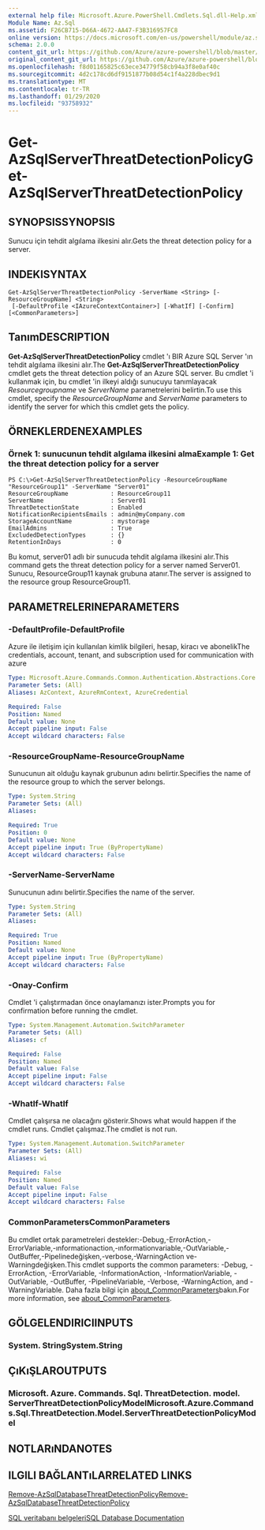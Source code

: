 ```yaml
---
external help file: Microsoft.Azure.PowerShell.Cmdlets.Sql.dll-Help.xml
Module Name: Az.Sql
ms.assetid: F26CB715-D66A-4672-AA47-F3B316957FC8
online version: https://docs.microsoft.com/en-us/powershell/module/az.sql/get-azsqlserverthreatdetectionpolicy
schema: 2.0.0
content_git_url: https://github.com/Azure/azure-powershell/blob/master/src/Sql/Sql/help/Get-AzSqlServerThreatDetectionPolicy.md
original_content_git_url: https://github.com/Azure/azure-powershell/blob/master/src/Sql/Sql/help/Get-AzSqlServerThreatDetectionPolicy.md
ms.openlocfilehash: f8d01165825c63ece34779f58cb94a3f8e0af40c
ms.sourcegitcommit: 4d2c178cd6df9151877b08d54c1f4a228dbec9d1
ms.translationtype: MT
ms.contentlocale: tr-TR
ms.lasthandoff: 01/29/2020
ms.locfileid: "93758932"
---
```

# <span data-ttu-id="72caf-101">Get-AzSqlServerThreatDetectionPolicy</span><span class="sxs-lookup"><span data-stu-id="72caf-101">Get-AzSqlServerThreatDetectionPolicy</span></span>

## <span data-ttu-id="72caf-102">SYNOPSIS</span><span class="sxs-lookup"><span data-stu-id="72caf-102">SYNOPSIS</span></span>
<span data-ttu-id="72caf-103">Sunucu için tehdit algılama ilkesini alır.</span><span class="sxs-lookup"><span data-stu-id="72caf-103">Gets the threat detection policy for a server.</span></span>

## <span data-ttu-id="72caf-104">INDEKI</span><span class="sxs-lookup"><span data-stu-id="72caf-104">SYNTAX</span></span>

```
Get-AzSqlServerThreatDetectionPolicy -ServerName <String> [-ResourceGroupName] <String>
 [-DefaultProfile <IAzureContextContainer>] [-WhatIf] [-Confirm] [<CommonParameters>]
```

## <span data-ttu-id="72caf-105">Tanım</span><span class="sxs-lookup"><span data-stu-id="72caf-105">DESCRIPTION</span></span>
<span data-ttu-id="72caf-106">**Get-AzSqlServerThreatDetectionPolicy** cmdlet 'ı BIR Azure SQL Server 'ın tehdit algılama ilkesini alır.</span><span class="sxs-lookup"><span data-stu-id="72caf-106">The **Get-AzSqlServerThreatDetectionPolicy** cmdlet gets the threat detection policy of an Azure SQL server.</span></span>
<span data-ttu-id="72caf-107">Bu cmdlet 'i kullanmak için, bu cmdlet 'in ilkeyi aldığı sunucuyu tanımlayacak *Resourcegroupname* ve *ServerName* parametrelerini belirtin.</span><span class="sxs-lookup"><span data-stu-id="72caf-107">To use this cmdlet, specify the *ResourceGroupName* and *ServerName* parameters to identify the server for which this cmdlet gets the policy.</span></span>

## <span data-ttu-id="72caf-108">ÖRNEKLERDEN</span><span class="sxs-lookup"><span data-stu-id="72caf-108">EXAMPLES</span></span>

### <span data-ttu-id="72caf-109">Örnek 1: sunucunun tehdit algılama ilkesini alma</span><span class="sxs-lookup"><span data-stu-id="72caf-109">Example 1: Get the threat detection policy for a server</span></span>
```
PS C:\>Get-AzSqlServerThreatDetectionPolicy -ResourceGroupName "ResourceGroup11" -ServerName "Server01"
ResourceGroupName            : ResourceGroup11
ServerName                   : Server01
ThreatDetectionState         : Enabled
NotificationRecipientsEmails : admin@myCompany.com
StorageAccountName           : mystorage
EmailAdmins                  : True
ExcludedDetectionTypes       : {}
RetentionInDays              : 0
```

<span data-ttu-id="72caf-110">Bu komut, server01 adlı bir sunucuda tehdit algılama ilkesini alır.</span><span class="sxs-lookup"><span data-stu-id="72caf-110">This command gets the threat detection policy for a server named Server01.</span></span>
<span data-ttu-id="72caf-111">Sunucu, ResourceGroup11 kaynak grubuna atanır.</span><span class="sxs-lookup"><span data-stu-id="72caf-111">The server is assigned to the resource group ResourceGroup11.</span></span>

## <span data-ttu-id="72caf-112">PARAMETRELERINE</span><span class="sxs-lookup"><span data-stu-id="72caf-112">PARAMETERS</span></span>

### <span data-ttu-id="72caf-113">-DefaultProfile</span><span class="sxs-lookup"><span data-stu-id="72caf-113">-DefaultProfile</span></span>
<span data-ttu-id="72caf-114">Azure ile iletişim için kullanılan kimlik bilgileri, hesap, kiracı ve abonelik</span><span class="sxs-lookup"><span data-stu-id="72caf-114">The credentials, account, tenant, and subscription used for communication with azure</span></span>

```yaml
Type: Microsoft.Azure.Commands.Common.Authentication.Abstractions.Core.IAzureContextContainer
Parameter Sets: (All)
Aliases: AzContext, AzureRmContext, AzureCredential

Required: False
Position: Named
Default value: None
Accept pipeline input: False
Accept wildcard characters: False
```

### <span data-ttu-id="72caf-115">-ResourceGroupName</span><span class="sxs-lookup"><span data-stu-id="72caf-115">-ResourceGroupName</span></span>
<span data-ttu-id="72caf-116">Sunucunun ait olduğu kaynak grubunun adını belirtir.</span><span class="sxs-lookup"><span data-stu-id="72caf-116">Specifies the name of the resource group to which the server belongs.</span></span>

```yaml
Type: System.String
Parameter Sets: (All)
Aliases:

Required: True
Position: 0
Default value: None
Accept pipeline input: True (ByPropertyName)
Accept wildcard characters: False
```

### <span data-ttu-id="72caf-117">-ServerName</span><span class="sxs-lookup"><span data-stu-id="72caf-117">-ServerName</span></span>
<span data-ttu-id="72caf-118">Sunucunun adını belirtir.</span><span class="sxs-lookup"><span data-stu-id="72caf-118">Specifies the name of the server.</span></span>

```yaml
Type: System.String
Parameter Sets: (All)
Aliases:

Required: True
Position: Named
Default value: None
Accept pipeline input: True (ByPropertyName)
Accept wildcard characters: False
```

### <span data-ttu-id="72caf-119">-Onay</span><span class="sxs-lookup"><span data-stu-id="72caf-119">-Confirm</span></span>
<span data-ttu-id="72caf-120">Cmdlet 'i çalıştırmadan önce onaylamanızı ister.</span><span class="sxs-lookup"><span data-stu-id="72caf-120">Prompts you for confirmation before running the cmdlet.</span></span>

```yaml
Type: System.Management.Automation.SwitchParameter
Parameter Sets: (All)
Aliases: cf

Required: False
Position: Named
Default value: False
Accept pipeline input: False
Accept wildcard characters: False
```

### <span data-ttu-id="72caf-121">-WhatIf</span><span class="sxs-lookup"><span data-stu-id="72caf-121">-WhatIf</span></span>
<span data-ttu-id="72caf-122">Cmdlet çalışırsa ne olacağını gösterir.</span><span class="sxs-lookup"><span data-stu-id="72caf-122">Shows what would happen if the cmdlet runs.</span></span>
<span data-ttu-id="72caf-123">Cmdlet çalışmaz.</span><span class="sxs-lookup"><span data-stu-id="72caf-123">The cmdlet is not run.</span></span>

```yaml
Type: System.Management.Automation.SwitchParameter
Parameter Sets: (All)
Aliases: wi

Required: False
Position: Named
Default value: False
Accept pipeline input: False
Accept wildcard characters: False
```

### <span data-ttu-id="72caf-124">CommonParameters</span><span class="sxs-lookup"><span data-stu-id="72caf-124">CommonParameters</span></span>
<span data-ttu-id="72caf-125">Bu cmdlet ortak parametreleri destekler:-Debug,-ErrorAction,-ErrorVariable,-ınformationaction,-ınformationvariable,-OutVariable,-OutBuffer,-Pipelinedeğişken,-verbose,-WarningAction ve-Warningdeğişken.</span><span class="sxs-lookup"><span data-stu-id="72caf-125">This cmdlet supports the common parameters: -Debug, -ErrorAction, -ErrorVariable, -InformationAction, -InformationVariable, -OutVariable, -OutBuffer, -PipelineVariable, -Verbose, -WarningAction, and -WarningVariable.</span></span> <span data-ttu-id="72caf-126">Daha fazla bilgi için [about_CommonParameters](https://go.microsoft.com/fwlink/?LinkID=113216)bakın.</span><span class="sxs-lookup"><span data-stu-id="72caf-126">For more information, see [about_CommonParameters](https://go.microsoft.com/fwlink/?LinkID=113216).</span></span>

## <span data-ttu-id="72caf-127">GÖLGELENDIRICI</span><span class="sxs-lookup"><span data-stu-id="72caf-127">INPUTS</span></span>

### <span data-ttu-id="72caf-128">System. String</span><span class="sxs-lookup"><span data-stu-id="72caf-128">System.String</span></span>

## <span data-ttu-id="72caf-129">ÇıKıŞLAR</span><span class="sxs-lookup"><span data-stu-id="72caf-129">OUTPUTS</span></span>

### <span data-ttu-id="72caf-130">Microsoft. Azure. Commands. Sql. ThreatDetection. model. ServerThreatDetectionPolicyModel</span><span class="sxs-lookup"><span data-stu-id="72caf-130">Microsoft.Azure.Commands.Sql.ThreatDetection.Model.ServerThreatDetectionPolicyModel</span></span>

## <span data-ttu-id="72caf-131">NOTLARıNDA</span><span class="sxs-lookup"><span data-stu-id="72caf-131">NOTES</span></span>

## <span data-ttu-id="72caf-132">ILGILI BAĞLANTıLAR</span><span class="sxs-lookup"><span data-stu-id="72caf-132">RELATED LINKS</span></span>

[<span data-ttu-id="72caf-133">Remove-AzSqlDatabaseThreatDetectionPolicy</span><span class="sxs-lookup"><span data-stu-id="72caf-133">Remove-AzSqlDatabaseThreatDetectionPolicy</span></span>](./Remove-AzSqlDatabaseThreatDetectionPolicy.md)

[<span data-ttu-id="72caf-134">SQL veritabanı belgeleri</span><span class="sxs-lookup"><span data-stu-id="72caf-134">SQL Database Documentation</span></span>](https://docs.microsoft.com/azure/sql-database/)


